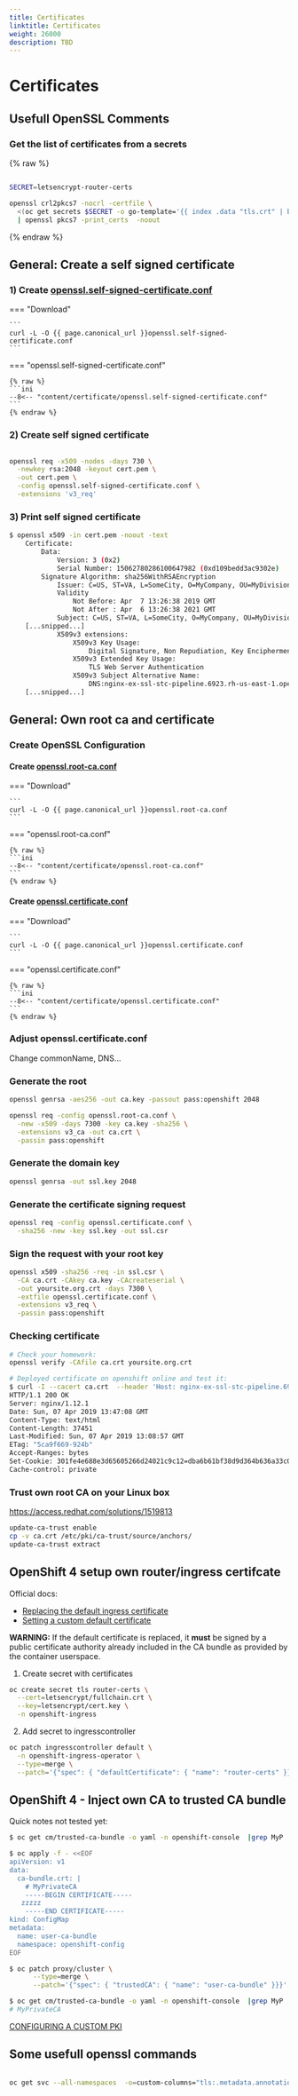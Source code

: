 ```yaml
---
title: Certificates
linktitle: Certificates
weight: 26000
description: TBD
---
```


# Certificates

## Usefull OpenSSL Comments

### Get the list of certificates from a secrets

{% raw %}
```bash

SECRET=letsencrypt-router-certs

openssl crl2pkcs7 -nocrl -certfile \
  <(oc get secrets $SECRET -o go-template='{{ index .data "tls.crt" | base64decode }}' ) \
  | openssl pkcs7 -print_certs  -noout

```
{% endraw %}

## General: Create a self signed certificate

### 1) Create [openssl.self-signed-certificate.conf](certificate/openssl.self-signed-certificate.conf)


=== "Download"

    ```
    curl -L -O {{ page.canonical_url }}openssl.self-signed-certificate.conf
    ```

=== "openssl.self-signed-certificate.conf"

    {% raw %}
    ```ini
    --8<-- "content/certificate/openssl.self-signed-certificate.conf"
    ```
    {% endraw %}


### 2) Create self signed certificate

```bash

openssl req -x509 -nodes -days 730 \
  -newkey rsa:2048 -keyout cert.pem \
  -out cert.pem \
  -config openssl.self-signed-certificate.conf \
  -extensions 'v3_req'

```

### 3) Print self signed certificate

```bash
$ openssl x509 -in cert.pem -noout -text
    Certificate:
        Data:
            Version: 3 (0x2)
            Serial Number: 15062780286100647982 (0xd109bedd3ac9302e)
        Signature Algorithm: sha256WithRSAEncryption
            Issuer: C=US, ST=VA, L=SomeCity, O=MyCompany, OU=MyDivision, CN=nginx-ex-ssl-stc-pipeline.6923.rh-us-east-1.openshiftapps.com
            Validity
                Not Before: Apr  7 13:26:38 2019 GMT
                Not After : Apr  6 13:26:38 2021 GMT
            Subject: C=US, ST=VA, L=SomeCity, O=MyCompany, OU=MyDivision, CN=nginx-ex-ssl-stc-pipeline.6923.rh-us-east-1.openshiftapps.com
    [...snipped...]
            X509v3 extensions:
                X509v3 Key Usage:
                    Digital Signature, Non Repudiation, Key Encipherment
                X509v3 Extended Key Usage:
                    TLS Web Server Authentication
                X509v3 Subject Alternative Name:
                    DNS:nginx-ex-ssl-stc-pipeline.6923.rh-us-east-1.openshiftapps.com, DNS:company.com, DNS:company.net
    [...snipped...]
```

## General: Own root ca and certificate

### Create OpenSSL Configuration

#### Create [openssl.root-ca.conf](certificate/openssl.root-ca.conf)

=== "Download"

    ```
    curl -L -O {{ page.canonical_url }}openssl.root-ca.conf
    ```

=== "openssl.root-ca.conf"

    {% raw %}
    ```ini
    --8<-- "content/certificate/openssl.root-ca.conf"
    ```
    {% endraw %}


#### Create [openssl.certificate.conf](certificate/openssl.certificate.conf)

=== "Download"

    ```
    curl -L -O {{ page.canonical_url }}openssl.certificate.conf
    ```

=== "openssl.certificate.conf"

    {% raw %}
    ```ini
    --8<-- "content/certificate/openssl.certificate.conf"
    ```
    {% endraw %}

### Adjust openssl.certificate.conf

Change commonName, DNS...

### Generate the root

```bash
openssl genrsa -aes256 -out ca.key -passout pass:openshift 2048

openssl req -config openssl.root-ca.conf \
  -new -x509 -days 7300 -key ca.key -sha256 \
  -extensions v3_ca -out ca.crt \
  -passin pass:openshift
```

### Generate the domain key

```bash
openssl genrsa -out ssl.key 2048
```

### Generate the certificate signing request

```bash
openssl req -config openssl.certificate.conf \
  -sha256 -new -key ssl.key -out ssl.csr
```

### Sign the request with your root key

```bash
openssl x509 -sha256 -req -in ssl.csr \
  -CA ca.crt -CAkey ca.key -CAcreateserial \
  -out yoursite.org.crt -days 7300 \
  -extfile openssl.certificate.conf \
  -extensions v3_req \
  -passin pass:openshift
```

### Checking certificate

```bash
# Check your homework:
openssl verify -CAfile ca.crt yoursite.org.crt

# Deployed certificate on openshift online and test it:
$ curl -I --cacert ca.crt  --header 'Host: nginx-ex-ssl-stc-pipeline.6923.rh-us-east-1.openshiftapps.com' https://nginx-ex-ssl-stc-pipeline.6923.rh-us-east-1.openshiftapps.com
HTTP/1.1 200 OK
Server: nginx/1.12.1
Date: Sun, 07 Apr 2019 13:47:08 GMT
Content-Type: text/html
Content-Length: 37451
Last-Modified: Sun, 07 Apr 2019 13:08:57 GMT
ETag: "5ca9f669-924b"
Accept-Ranges: bytes
Set-Cookie: 301fe4e688e3d65605266d24021c9c12=dba6b61bf38d9d364b636a33c0341f4a; path=/; HttpOnly; Secure
Cache-control: private
```

### Trust own root CA on your Linux box

<https://access.redhat.com/solutions/1519813>

```bash
update-ca-trust enable
cp -v ca.crt /etc/pki/ca-trust/source/anchors/
update-ca-trust extract
```

## OpenShift 4 setup own router/ingress certifcate

Official docs:

* [Replacing the default ingress certificate](https://docs.openshift.com/container-platform/latest/authentication/certificates/replacing-default-ingress-certificate.html\#replacing-default-ingress\_replacing-default-ingress)
* [Setting a custom default certificate](https://docs.openshift.com/container-platform/4.2/networking/ingress-operator.html\#nw-ingress-setting-a-custom-default-certificate\_configuring-ingress)

**WARNING:** If the default certificate is replaced, it **must** be signed by a public certificate authority already included in the CA bundle as provided by the container userspace.

1) Create secret with certificates

```bash
oc create secret tls router-certs \
  --cert=letsencrypt/fullchain.crt \
  --key=letsencrypt/cert.key \
  -n openshift-ingress
```

2) Add secret to ingresscontroller

```bash
oc patch ingresscontroller default \
  -n openshift-ingress-operator \
  --type=merge \
  --patch='{"spec": { "defaultCertificate": { "name": "router-certs" }}}'
```

## OpenShift 4 - Inject own CA to trusted CA bundle

Quick notes not tested yet:

```bash
$ oc get cm/trusted-ca-bundle -o yaml -n openshift-console  |grep MyP

$ oc apply -f - <<EOF
apiVersion: v1
data:
  ca-bundle.crt: |
    # MyPrivateCA
    -----BEGIN CERTIFICATE-----
   zzzzz
    -----END CERTIFICATE-----
kind: ConfigMap
metadata:
  name: user-ca-bundle
  namespace: openshift-config
EOF

$ oc patch proxy/cluster \
      --type=merge \
      --patch='{"spec": { "trustedCA": { "name": "user-ca-bundle" }}}'

$ oc get cm/trusted-ca-bundle -o yaml -n openshift-console  |grep MyP
# MyPrivateCA
```

[CONFIGURING A CUSTOM PKI](https://access.redhat.com/documentation/en-us/openshift_container_platform/4.2/html/networking/configuring-a-custom-pki)

## Some usefull openssl commands

```bash

oc get svc --all-namespaces  -o=custom-columns="tls:.metadata.annotations.service\.alpha\.openshift\.io/serving-cert-secret-name,namespace:.metadata.namespace"  | grep -v '^<none>' | awk '{ print "oc delete secret/" $1 " -n " $2}'

```
